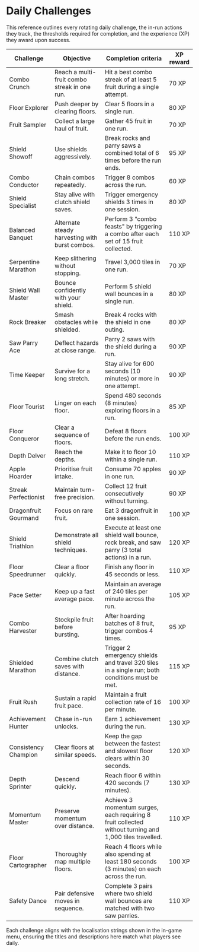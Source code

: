 # Daily Challenges

This reference outlines every rotating daily challenge, the in-run actions they track, the thresholds required for completion, and the experience (XP) they award upon success.

| Challenge | Objective | Completion criteria | XP reward |
| --- | --- | --- | --- |
| Combo Crunch | Reach a multi-fruit combo streak in one run. | Hit a best combo streak of at least 5 fruit during a single attempt. | 70 XP |
| Floor Explorer | Push deeper by clearing floors. | Clear 5 floors in a single run. | 80 XP |
| Fruit Sampler | Collect a large haul of fruit. | Gather 45 fruit in one run. | 70 XP |
| Shield Showoff | Use shields aggressively. | Break rocks and parry saws a combined total of 6 times before the run ends. | 95 XP |
| Combo Conductor | Chain combos repeatedly. | Trigger 8 combos across the run. | 60 XP |
| Shield Specialist | Stay alive with clutch shield saves. | Trigger emergency shields 3 times in one session. | 80 XP |
| Balanced Banquet | Alternate steady harvesting with burst combos. | Perform 3 "combo feasts" by triggering a combo after each set of 15 fruit collected. | 110 XP |
| Serpentine Marathon | Keep slithering without stopping. | Travel 3,000 tiles in one run. | 70 XP |
| Shield Wall Master | Bounce confidently with your shield. | Perform 5 shield wall bounces in a single run. | 80 XP |
| Rock Breaker | Smash obstacles while shielded. | Break 4 rocks with the shield in one outing. | 80 XP |
| Saw Parry Ace | Deflect hazards at close range. | Parry 2 saws with the shield during a run. | 90 XP |
| Time Keeper | Survive for a long stretch. | Stay alive for 600 seconds (10 minutes) or more in one attempt. | 90 XP |
| Floor Tourist | Linger on each floor. | Spend 480 seconds (8 minutes) exploring floors in a run. | 85 XP |
| Floor Conqueror | Clear a sequence of floors. | Defeat 8 floors before the run ends. | 100 XP |
| Depth Delver | Reach the depths. | Make it to floor 10 within a single run. | 110 XP |
| Apple Hoarder | Prioritise fruit intake. | Consume 70 apples in one run. | 90 XP |
| Streak Perfectionist | Maintain turn-free precision. | Collect 12 fruit consecutively without turning. | 90 XP |
| Dragonfruit Gourmand | Focus on rare fruit. | Eat 3 dragonfruit in one session. | 100 XP |
| Shield Triathlon | Demonstrate all shield techniques. | Execute at least one shield wall bounce, rock break, and saw parry (3 total actions) in a run. | 120 XP |
| Floor Speedrunner | Clear a floor quickly. | Finish any floor in 45 seconds or less. | 110 XP |
| Pace Setter | Keep up a fast average pace. | Maintain an average of 240 tiles per minute across the run. | 105 XP |
| Combo Harvester | Stockpile fruit before bursting. | After hoarding batches of 8 fruit, trigger combos 4 times. | 95 XP |
| Shielded Marathon | Combine clutch saves with distance. | Trigger 2 emergency shields and travel 320 tiles in a single run; both conditions must be met. | 115 XP |
| Fruit Rush | Sustain a rapid fruit pace. | Maintain a fruit collection rate of 16 per minute. | 100 XP |
| Achievement Hunter | Chase in-run unlocks. | Earn 1 achievement during the run. | 130 XP |
| Consistency Champion | Clear floors at similar speeds. | Keep the gap between the fastest and slowest floor clears within 30 seconds. | 120 XP |
| Depth Sprinter | Descend quickly. | Reach floor 6 within 420 seconds (7 minutes). | 130 XP |
| Momentum Master | Preserve momentum over distance. | Achieve 3 momentum surges, each requiring 8 fruit collected without turning and 1,000 tiles travelled. | 110 XP |
| Floor Cartographer | Thoroughly map multiple floors. | Reach 4 floors while also spending at least 180 seconds (3 minutes) on each across the run. | 100 XP |
| Safety Dance | Pair defensive moves in sequence. | Complete 3 pairs where two shield wall bounces are matched with two saw parries. | 110 XP |

Each challenge aligns with the localisation strings shown in the in-game menu, ensuring the titles and descriptions here match what players see daily.
